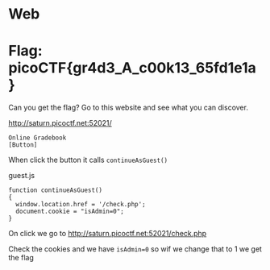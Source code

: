 # Web

# Flag: picoCTF{gr4d3_A_c00k13_65fd1e1a}

Can you get the flag? Go to this website and see what you can discover.

http://saturn.picoctf.net:52021/

```
Online Gradebook
[Button]
```

When click the button it calls `continueAsGuest()`

guest.js
```
function continueAsGuest()
{
  window.location.href = '/check.php';
  document.cookie = "isAdmin=0";
}
```

On click we go to http://saturn.picoctf.net:52021/check.php

Check the cookies and we have `isAdmin=0` so wif we change that to 1 we get the flag